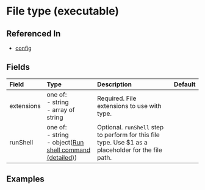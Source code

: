 
# File type (executable)



## Referenced In

- [config](/docs/references/schemas/config)

## Fields

Field | Type | Description | Default
:-- | :-- | :-- | :--
extensions | one of:<br/>- string<br/>- array of string | Required. File extensions to use with type. | 
runShell | one of:<br/>- string<br/>- object([Run shell command (detailed)](/docs/references/schemas/run-shell-command-detailed)) | Optional. `runShell` step to perform for this file type. Use $1 as a placeholder for the file path. | 

## Examples
